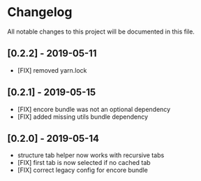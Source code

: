 # Changelog
All notable changes to this project will be documented in this file.

## [0.2.2] - 2019-05-11

* [FIX] removed yarn.lock

## [0.2.1] - 2019-05-15

* [FIX] encore bundle was not an optional dependency
* [FIX] added missing utils bundle dependency

## [0.2.0] - 2019-05-14

* structure tab helper now works with recursive tabs
* [FIX] first tab is now selected if no cached tab
* [FIX] correct legacy config for encore bundle
